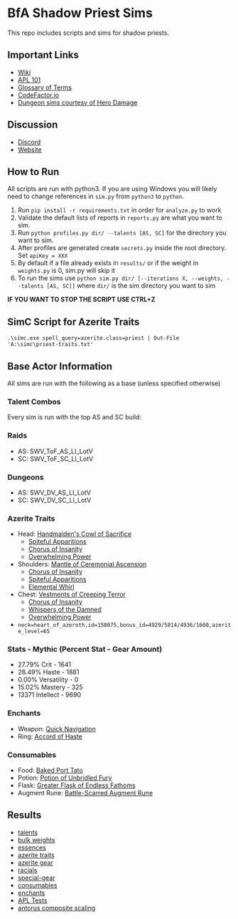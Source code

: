 # BfA Shadow Priest Sims

This repo includes scripts and sims for shadow priests.

## Important Links
- [Wiki](https://github.com/WarcraftPriests/bfa-shadow-priest/wiki)
- [APL 101](https://github.com/WarcraftPriests/bfa-shadow-priest/wiki/APLs-101)
- [Glossary of Terms](https://github.com/WarcraftPriests/bfa-shadow-priest/wiki/Glossary)
- [CodeFactor.io](https://www.codefactor.io/repository/github/warcraftpriests/bfa-shadow-priest)
- [Dungeon sims courtesy of Hero Damage](https://www.herodamage.com)

## Discussion
- [Discord](https://discord.gg/WarcraftPriests)
- [Website](https://warcraftpriests.com/)

## How to Run
All scripts are run with python3. If you are using Windows you will likely need to change references in `sim.py` from `python3` to `python`.

1. Run `pip install -r requirements.txt` in order for `analyze.py` to work
2. Validate the default lists of reports in `reports.py` are what you want to sim.
3. Run `python profiles.py dir/ --talents [AS, SC]` for the directory you want to sim.
4. After profiles are generated create `secrets.py` inside the root directory. Set `apiKey = XXX`
5. By default if a file already exists in `results/` or if the weight in `weights.py` is 0, sim.py will skip it
6. To run the sims use `python sim.py dir/ [--iterations X, --weights, --talents [AS, SC]]` where `dir/` is the sim directory you want to sim

**IF YOU WANT TO STOP THE SCRIPT USE CTRL+Z**

## SimC Script for Azerite Traits
```
.\simc.exe spell_query=azerite.class=priest | Out-File 'A:\simc\priest-traits.txt'
```

## Base Actor Information
All sims are run with the following as a base (unless specified otherwise)

### Talent Combos
Every sim is run with the top AS and SC build:
### Raids
- AS: SWV_ToF_AS_LI_LotV
- SC: SWV_ToF_SC_LI_LotV
### Dungeons
- AS: SWV_DV_AS_LI_LotV
- SC: SWV_DV_SC_LI_LotV

### Azerite Traits
- Head: [Handmaiden's Cowl of Sacrifice](https://www.wowhead.com/item=168336?bonus=4775&azerite-powers=5:403:405:30:13&ilvl=450)
    - [Spiteful Apparitions](https://www.wowhead.com/spell=277682/spiteful-apparitions)
    - [Chorus of Insanity](https://www.wowhead.com/spell=278661/chorus-of-insanity)
    - [Overwhelming Power](https://bfa.wowhead.com/spell=271705/overwhelming-power)
- Shoulders: [Mantle of Ceremonial Ascension](https://www.wowhead.com/item=158344/mantle-of-ceremonial-ascension&bonus=4817:1512&azerite-powers=5)
    - [Chorus of Insanity](https://www.wowhead.com/spell=278661/chorus-of-insanity)
    - [Spiteful Apparitions](https://www.wowhead.com/spell=277682/spiteful-apparitions)
    - [Elemental Whirl](https://www.wowhead.com/spell=263984/elemental-whirl)
- Chest: [Vestments of Creeping Terror](https://www.wowhead.com/item=168337?bonus=4775&azerite-powers=5:405:236:30:13&ilvl=450)
    - [Chorus of Insanity](https://www.wowhead.com/spell=278661/chorus-of-insanity)
    - [Whispers of the Damned](https://www.wowhead.com/spell=275722/whispers-of-the-damned)
    - [Overwhelming Power](https://bfa.wowhead.com/spell=271705/overwhelming-power)
- `neck=heart_of_azeroth,id=158075,bonus_id=4929/5814/4936/1600,azerite_level=65`

### Stats - Mythic (Percent Stat - Gear Amount)
- 27.79% Crit - 1641
- 28.49% Haste - 1881
- 0.00% Versatility - 0
- 15.02% Mastery - 325
- 13371 Intellect - 9690

### Enchants
- Weapon: [Quick Navigation](https://www.wowhead.com/spell=268894/weapon-enchant-quick-navigation)
- Ring: [Accord of Haste](https://www.wowhead.com/item=168447/enchant-ring-accord-of-haste)

### Consumables
- Food: [Baked Port Tato](https://www.wowhead.com/item=168313/baked-port-tato)
- Potion: [Potion of Unbridled Fury](https://www.wowhead.com/item=169299/potion-of-unbridled-fury)
- Flask: [Greater Flask of Endless Fathoms](https://www.wowhead.com/item=168652/greater-flask-of-endless-fathoms)
- Augment Rune: [Battle-Scarred Augment Rune](https://www.wowhead.com/item=160053/battle-scarred-augment-rune)

## Results
- [talents](https://github.com/WarcraftPriests/bfa-shadow-priest/tree/master/talents)
- [bulk weights](https://github.com/WarcraftPriests/bfa-shadow-priest/tree/master/stats)
- [essences](https://github.com/WarcraftPriests/bfa-shadow-priest/tree/master/essences)
- [azerite traits](https://github.com/WarcraftPriests/bfa-shadow-priest/tree/master/azerite-traits)
- [azerite gear](https://github.com/WarcraftPriests/bfa-shadow-priest/tree/master/azerite-gear)
- [racials](https://github.com/WarcraftPriests/bfa-shadow-priest/tree/master/racials)
- [special-gear](https://github.com/WarcraftPriests/bfa-shadow-priest/tree/master/essences)
- [consumables](https://github.com/WarcraftPriests/bfa-shadow-priest/tree/master/consumables)
- [enchants](https://github.com/WarcraftPriests/bfa-shadow-priest/tree/master/enchants)
- [APL Tests](https://github.com/WarcraftPriests/bfa-shadow-priest/tree/master/apl)
- [antorus composite scaling](https://docs.google.com/spreadsheets/d/1xfME0P6LKmI541Ma6NE7b5XahWu-rxdFUSHy0Y-MoCM/edit?usp=sharing)
